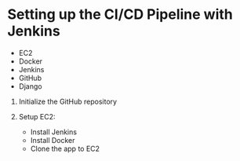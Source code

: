 # Setting up the CI/CD Pipeline with Jenkins

- EC2
- Docker
- Jenkins
- GitHub
- Django

1. Initialize the GitHub repository

2. Setup EC2:
    - Install Jenkins
    - Install Docker
    - Clone the app to EC2